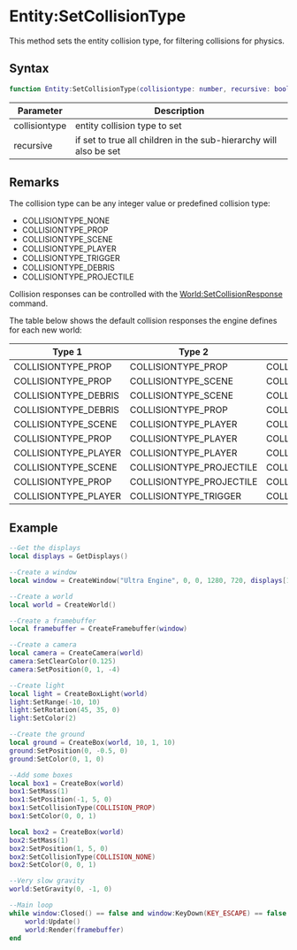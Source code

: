 # Entity:SetCollisionType

This method sets the entity collision type, for filtering collisions for physics.

## Syntax
```lua
function Entity:SetCollisionType(collisiontype: number, recursive: boolean = false): void
```

| Parameter | Description |
|---|---|
| collisiontype | entity collision type to set |
| recursive | if set to true all children in the sub-hierarchy will also be set |

## Remarks

The collision type can be any integer value or predefined collision type:
- COLLISIONTYPE_NONE
- COLLISIONTYPE_PROP
- COLLISIONTYPE_SCENE
- COLLISIONTYPE_PLAYER
- COLLISIONTYPE_TRIGGER
- COLLISIONTYPE_DEBRIS
- COLLISIONTYPE_PROJECTILE

Collision responses can be controlled with the [World:SetCollisionResponse](World_SetCollisionResponse.md) command.

The table below shows the default collision responses the engine defines for each new world:

| Type 1 | Type 2 | Response |
|---|---|---|
| COLLISIONTYPE_PROP | COLLISIONTYPE_PROP | COLLISIONRESPONSE_COLLIDE |
| COLLISIONTYPE_PROP | COLLISIONTYPE_SCENE | COLLISIONRESPONSE_COLLIDE |
| COLLISIONTYPE_DEBRIS | COLLISIONTYPE_SCENE | COLLISIONRESPONSE_COLLIDE |
| COLLISIONTYPE_DEBRIS | COLLISIONTYPE_PROP | COLLISIONRESPONSE_COLLIDE |
| COLLISIONTYPE_SCENE | COLLISIONTYPE_PLAYER | COLLISIONRESPONSE_COLLIDE |
| COLLISIONTYPE_PROP | COLLISIONTYPE_PLAYER | COLLISIONRESPONSE_COLLIDE |
| COLLISIONTYPE_PLAYER | COLLISIONTYPE_PLAYER | COLLISIONRESPONSE_COLLIDE |
| COLLISIONTYPE_SCENE | COLLISIONTYPE_PROJECTILE | COLLISIONRESPONSE_COLLIDE |
| COLLISIONTYPE_PROP | COLLISIONTYPE_PROJECTILE | COLLISIONRESPONSE_COLLIDE |
| COLLISIONTYPE_PLAYER | COLLISIONTYPE_TRIGGER | COLLISIONRESPONSE_DETECT |

## Example

```lua
--Get the displays
local displays = GetDisplays()

--Create a window
local window = CreateWindow("Ultra Engine", 0, 0, 1280, 720, displays[1], WINDOW_CENTER + WINDOW_TITLEBAR)

--Create a world
local world = CreateWorld()

--Create a framebuffer
local framebuffer = CreateFramebuffer(window)

--Create a camera    
local camera = CreateCamera(world)
camera:SetClearColor(0.125)
camera:SetPosition(0, 1, -4)

--Create light
local light = CreateBoxLight(world)
light:SetRange(-10, 10)
light:SetRotation(45, 35, 0)
light:SetColor(2)

--Create the ground
local ground = CreateBox(world, 10, 1, 10)
ground:SetPosition(0, -0.5, 0)
ground:SetColor(0, 1, 0)

--Add some boxes
local box1 = CreateBox(world)
box1:SetMass(1)
box1:SetPosition(-1, 5, 0)
box1:SetCollisionType(COLLISION_PROP)
box1:SetColor(0, 0, 1)

local box2 = CreateBox(world)
box2:SetMass(1)
box2:SetPosition(1, 5, 0)
box2:SetCollisionType(COLLISION_NONE)
box2:SetColor(0, 0, 1)

--Very slow gravity
world:SetGravity(0, -1, 0)

--Main loop
while window:Closed() == false and window:KeyDown(KEY_ESCAPE) == false do
    world:Update()
    world:Render(framebuffer)
end
```